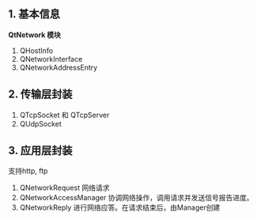 ## 1. 基本信息

**QtNetwork 模块**

1. QHostInfo
2. QNetworkInterface
3. QNetworkAddressEntry

## 2. 传输层封装

1. QTcpSocket 和 QTcpServer
2. QUdpSocket

## 3. 应用层封装

支持http, ftp

1. QNetworkRequest 网络请求
2. QNetworkAccessManager 协调网络操作，调用请求并发送信号报告进度。
3. QNetworkReply 进行网络应答。在请求结束后，由Manager创建
